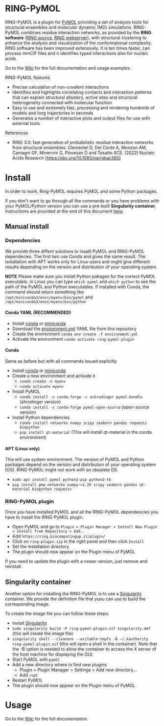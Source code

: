 # RING-PyMOL
RING-PyMOL is a plugin for [PyMOL](https://pymol.org/) providing a set of analysis tools for structural ensembles and molecular dynamic (MD) simulations. RING-PyMOL combines residue interaction networks, as provided by the **RING software** ([RING source](https://biocomputingup.it/download), [RING webserver](https://ring.biocomputingup.it/)), with structural clustering to enhance the analysis and visualization of the conformational complexity. RING software has been improved extensively. It is ten times faster, can process mmCIF files and it identifies typed interactions also for nucleic acids.

Go to the [Wiki](https://github.com/BioComputingUP/ring-pymol/wiki) for the full documentation and usage examples.


RING-PyMOL features
- Precise calculation of non-covalent interactions 
- Identifies and highlights correlating contacts and interaction patterns that can explain structural allostery, active sites and structural heterogeneity connected with molecular function
- Easy to use and extremely fast, processing and rendering hundreds of models and long trajectories in seconds
- Generates a number of interactive plots and output files for use with external tools

References
- RING 3.0: fast generation of probabilistic residue interaction networks from structural ensembles.
Clementel D, Del Conte A, Monzon AM, Camagni GF, Minervini G, Piovesan D and Tosatto SCE.
(2022) Nucleic Acids Research [https://doi.org/10.1093/nar/gkac365]

# Install
In order to work, Ring-PyMOL requires PyMOL and some Python packages. 

If you don't want to go through 
all the commands or you have problems with your PyMOL/Python version you can use a pre-built **Singularity container**, 
instructions are provided at the end of this document [here](#singularity-container).

## Manual install
### Dependencies 
We provide three diffent solutions to insatll PyMOL and RING-PyMOL dependecies. The first two use Conda and gives the same result.
The isntallation with APT works only for Linux users and might give different results depending on the version and distribution of your operating system.

**NOTE**
Please make sure you install Python pakages for the correct PyMOL executable. 
In Linux you can type `which pymol` and `which python` to see the path of the PyMOL and Python executables. 
If installed with Conda, the command should return something like `/opt/miniconda3/envs/myenv/bin/pymol` and `/opt/miniconda3/envs/myenv/bin/python`

#### Conda YAML (RECOMMENDED)

- Install [conda](https://docs.conda.io/projects/conda/en/stable/user-guide/install/index.html) or [miniconda](https://docs.conda.io/en/latest/miniconda.html)
- Download the [environment.yml](environment.yml "download") YAML file from this repository
- Create the environment `conda env create -f environment.yml`
- Activate the environment `conda activate ring-pymol-plugin`

#### Conda
Same as before but with all commands issued explicitly

- Install [conda](https://docs.conda.io/projects/conda/en/stable/user-guide/install/index.html) or [miniconda](https://docs.conda.io/en/latest/miniconda.html)
- Create a new environment and activate it
    - `conda create -n myenv`
    - `conda activate myenv`
- Install PyMOL
    - `conda install -c conda-forge -c schrodinger pymol-bundle` (shrodinger version)
    - `conda install -c conda-forge pymol-open-source` (open-source version)
- Install Python dependencies
    - `conda install networkx numpy scipy seaborn pandas requests biopython`
    - `pip install qt-material` (This will install qt-material in the conda environment)

#### APT (Linux only)
This will use system environment. 
The version of PyMOL and Python packages depend on the version and distribution of your operating system (OS).
RING-PyMOL might not work with an obsolete OS.

- `sudo apt install pymol python3-pip python3-tk`
- `pip install pmw networkx numpy~=1.20 scipy seaborn pandas qt-material biopython requests`

### RING-PyMOL plugin
Once you have installed PyMOL and all the RING-PyMOL dependencies you have to install the RING-PyMOL plugin. 

- Open PyMOL and go to `Plugin > Plugin Manager > Install New Plugin > Install from Repository > Add..`
- Add `https://ring.biocomputingup.it/plugin/`
- Click on `ring-plugin.zip` in the right panel and then click `Install`
- Set the installation directory
- The plugin should now appear on the Plugin menu of PyMOL

If you need to update the plugin with a newer version, just remove and reinstall.

## Singularity container

Another option for installing the RING-PyMOL is to use a [Singularity](https://docs.sylabs.io/guides/latest/admin-guide/) container. We provide the definition file that yuou can use to build the corresponding image.

To create the image file you can follow these steps:
- Install [Singularity](https://docs.sylabs.io/guides/latest/admin-guide/)
- `sudo singularity build -F ring-pymol-plugin.sif singularity.def` (this will create the image file)
- `singularity shell --cleanenv --writable-tmpfs -B ~/.Xauthority ring-pymol-plugin.sif` (this will open a shell in the
  container).
  Note that the -B option is needed to allow the container to access the X server of the host machine for displaying the
  GUI.
- Start PyMOL with `pymol`
- Add a new directory where to find new plugins
    - Plugin > Plugin Manager > Settings > Add new directory...
    - Add `/opt`
- Restart PyMOL
- The plugin should now appear on the Plugin menu of PyMOL

# Usage

Go to the [Wiki](https://github.com/BioComputingUP/ring-pymol/wiki) for the full documentation.
